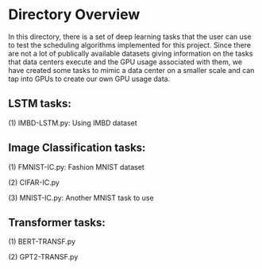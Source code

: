 # Directory Overview 

In this directory, there is a set of deep learning tasks that the user can use to test the scheduling algorithms implemented for this project. Since there are not a lot of publically available datasets giving information on the tasks that data centers execute and the GPU usage associated with them, we have created some tasks to mimic a data center on a smaller scale and can tap into GPUs to create our own GPU usage data.

## LSTM tasks: 

(1) IMBD-LSTM.py: Using IMBD dataset

## Image Classification tasks:

(1) FMNIST-IC.py: Fashion MNIST dataset

(2) CIFAR-IC.py

(3) MNIST-IC.py: Another MNIST task to use


## Transformer tasks:

(1) BERT-TRANSF.py

(2) GPT2-TRANSF.py
